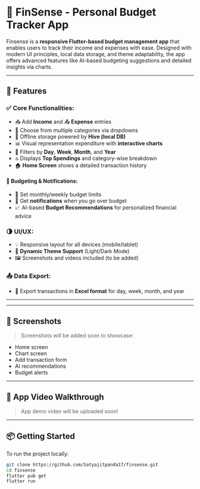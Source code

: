 # 💸 FinSense - Personal Budget Tracker App

Finsense is a **responsive Flutter-based budget management app** that enables users to track their income and expenses with ease. Designed with modern UI principles, local data storage, and theme adaptability, the app offers advanced features like AI-based budgeting suggestions and detailed insights via charts.

---

## 🚀 Features

### ✅ Core Functionalities:
- 📥 Add **Income** and 📤 **Expense** entries
- 🧾 Choose from multiple categories via dropdowns
- 💾 Offline storage powered by **Hive (local DB)**
- 📊 Visual representation expenditure with **interactive charts**
- 📆 Filters by **Day**, **Week**, **Month**, and **Year**
- 🔝 Displays **Top Spendings** and category-wise breakdown
- 🏠 **Home Screen** shows a detailed transaction history

#### 🎯 Budgeting & Notifications:
- 🎯 Set monthly/weekly budget limits
- 🔔 Get **notifications** when you go over budget
- 📈 AI-based **Budget Recommendations** for personalized financial advice

### 🌗 UI/UX:
- 💡 Responsive layout for all devices (mobile/tablet)
- 🎨 **Dynamic Theme Support** (Light/Dark Mode)
- 🖼️ Screenshots and videos included (to be added)

### 📤 Data Export:
- 📁 Export transactions in **Excel format** for day, week, month, and year

---

<!-- ## 🛠️ Tech Stack

| Feature                        | Technology                 |
|-------------------------------|----------------------------|
| 💻 Framework                  | [Flutter](https://flutter.dev) |
| 🗂 Local Storage              | [Hive](https://pub.dev/packages/hive), [flutter_hive] |
| 🎨 Charting                   | [fl_chart](https://pub.dev/packages/fl_chart) |
| 📬 Notifications              | [flutter_local_notifications](https://pub.dev/packages/flutter_local_notifications) |
| 🤖 AI Budget Recommendation  | Custom ML integration or backend logic |
| 📁 Excel Export               | [syncfusion_flutter_xlsio](https://pub.dev/packages/syncfusion_flutter_xlsio) or similar | -->

---

## 📸 Screenshots

> Screenshots will be added soon to showcase:
- Home screen
- Chart screen
- Add transaction form
- AI recommendations
- Budget alerts

---

## 🎥 App Video Walkthrough

> App demo video will be uploaded soon!

---

## 📦 Getting Started

To run the project locally:

```bash
git clone https://github.com/Satyajitpanda17/finsense.git
cd finsense
flutter pub get
flutter run
